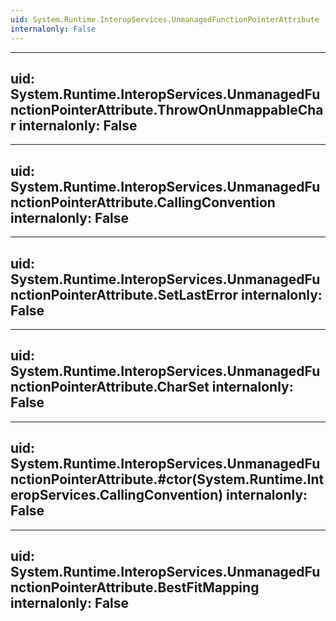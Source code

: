 ```yaml
---
uid: System.Runtime.InteropServices.UnmanagedFunctionPointerAttribute
internalonly: False
---
```


---
uid: System.Runtime.InteropServices.UnmanagedFunctionPointerAttribute.ThrowOnUnmappableChar
internalonly: False
---

---
uid: System.Runtime.InteropServices.UnmanagedFunctionPointerAttribute.CallingConvention
internalonly: False
---

---
uid: System.Runtime.InteropServices.UnmanagedFunctionPointerAttribute.SetLastError
internalonly: False
---

---
uid: System.Runtime.InteropServices.UnmanagedFunctionPointerAttribute.CharSet
internalonly: False
---

---
uid: System.Runtime.InteropServices.UnmanagedFunctionPointerAttribute.#ctor(System.Runtime.InteropServices.CallingConvention)
internalonly: False
---

---
uid: System.Runtime.InteropServices.UnmanagedFunctionPointerAttribute.BestFitMapping
internalonly: False
---
